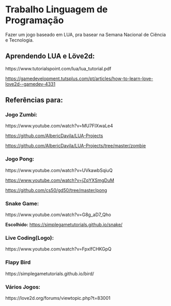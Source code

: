 <h1>Trabalho Linguagem de Programação</h1>
Fazer um jogo baseado em LUA, pra basear na Semana Nacional de Ciência e Tecnologia.
<h2>Aprendendo LUA e Löve2d:</h2>
https://www.tutorialspoint.com/lua/lua_tutorial.pdf

https://gamedevelopment.tutsplus.com/pt/articles/how-to-learn-love-love2d--gamedev-4331

<h2>Referências para:</h2>
<h3>Jogo Zumbi:</h3>
https://www.youtube.com/watch?v=MU7FIXwaLe4

https://github.com/AlbericDavila/LUA-Projects 

https://github.com/AlbericDavila/LUA-Projects/tree/master/zombie


<h3>Jogo Pong:</h3>
https://www.youtube.com/watch?v=UVkawbSqiuQ

https://www.youtube.com/watch?v=jZqYXSmgDuM

https://github.com/cs50/gd50/tree/master/pong

<h3>Snake Game:</h3>
https://www.youtube.com/watch?v=G8g_aD7_Qho

<b>Escolhido:</b> https://simplegametutorials.github.io/snake/

<h3>Live Coding(Logo):</h3>
https://www.youtube.com/watch?v=FpxIfCHKGpQ

<h3>Flapy Bird</h3>
https://simplegametutorials.github.io/bird/

<h3>Vários Jogos:</h3>
https://love2d.org/forums/viewtopic.php?t=83001

